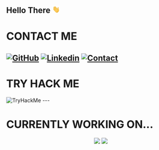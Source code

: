 <h2> Hello There <img src="https://raw.githubusercontent.com/ABSphreak/ABSphreak/master/gifs/Hi.gif" height="20px"></h2>


# CONTACT ME

[![GitHub](https://img.shields.io/badge/SUPPORT%20AT-GITHUB-blue?style=for-the-badge&logo=github)](https://github.com/yildizzeynep)
[![Linkedin](https://img.shields.io/badge/linkedin-%230077B5.svg?&style=for-the-badge&logo=linkedin&logoColor=white)](https://www.linkedin.com/in/zeynep-yildiz-zy/)
[![Contact](https://img.shields.io/badge/CONTACT-GMAIL-yellow?style=for-the-badge&logo=gmail&logoColor=white)](mailto:yildizzeynep729@gmail.com)
---

# TRY HACK ME
<img src="https://tryhackme-badges.s3.amazonaws.com/yildizze.png" alt="TryHackMe">
---

# CURRENTLY WORKING ON...

<p align="center">
 <img href="https://github.com/yildizzeynep" src="https://github-readme-stats.vercel.app/api?username=yildizzeynep&show_icons=true&count_private=true&theme=default&include_all_commits=true" height="150">   
<img href="https://github.com/yildizzeynep" src="https://github-readme-stats.vercel.app/api/top-langs/?username=yildizzeynep&layout=compact&theme=default&langs_count=6&hide=html,css" height="150">
</p>
 







<!--
**yildizzeynep/yildizzeynep** is a ✨ _special_ ✨ repository because its `README.md` (this file) appears on your GitHub profile.

Here are some ideas to get you started:

- 🔭 I’m currently working on ...
- 🌱 I’m currently learning ...
- 👯 I’m looking to collaborate on ...
- 🤔 I’m looking for help with ...
- 💬 Ask me about ...
- 📫 How to reach me: ...
- 😄 Pronouns: ...
- ⚡ Fun fact: ...
-->
